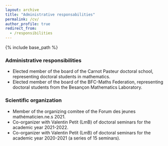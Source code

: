 ```yaml
---
layout: archive
title: "Administrative responsabilities"
permalink: /cv/
author_profile: true
redirect_from:
  - /responsibilities
---
```


{% include base_path %}

### Administrative responsibilities

- Elected member of the board of the Carnot Pasteur doctoral school, representing doctoral students in mathematics.
- Elected member of the board of the BFC-Maths Federation, representing doctoral students from the Besançon Mathematics Laboratory.

### Scientific organization

- Member of the organizing comitee of the Forum des jeunes mathématicien.ne.s 2021.
- Co-organizer with Valentin Petit (LmB) of doctoral seminars for the academic year 2021-2022.
- Co-organizer with Valentin Petit (LmB) of doctoral seminars for the academic year 2020-2021 (a series of 15 seminars).
